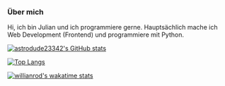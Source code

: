 ### Über mich

Hi, ich bin Julian und ich programmiere gerne.
Hauptsächlich mache ich Web Development (Frontend) und programmiere mit Python.

[![astrodude23342's GitHub stats](https://github-readme-stats.vercel.app/api?username=astrodude23342&show_icons=true&theme=merko)](https://github.com/anuraghazra/github-readme-stats)

[![Top Langs](https://github-readme-stats.vercel.app/api/top-langs/?username=astrodude23342&layout=compact)](https://github.com/anuraghazra/github-readme-stats)

[![willianrod's wakatime stats](https://github-readme-stats.vercel.app/api/wakatime?username=astrodude23342)](https://github.com/anuraghazra/github-readme-stats)
